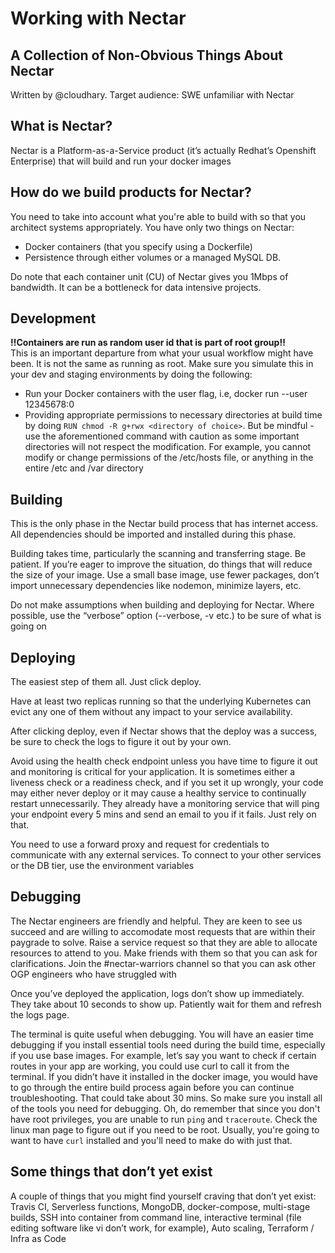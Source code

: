 # Working with Nectar
## A Collection of Non-Obvious Things About Nectar

Written by @cloudhary. Target audience: SWE unfamiliar with Nectar

## What is Nectar?
Nectar is a Platform-as-a-Service product (it’s actually Redhat’s Openshift Enterprise) that will build and run your docker images

## How do we build products for Nectar?

You need to take into account what you're able to build with so that you architect systems appropriately. You have only two things on Nectar:
- Docker containers (that you specify using a Dockerfile)
- Persistence through either volumes or a managed MySQL DB. 

Do note that each container unit (CU) of Nectar gives you 1Mbps of bandwidth. It can be a bottleneck for data intensive projects. 

## Development
**‼️Containers are run as random user id that is part of root group‼️**  
This is an important departure from what your usual workflow might have been. It is not the same as running as root. Make sure you simulate this in your dev and staging environments by doing the following:
- Run your Docker containers with the user flag, i.e, docker run --user 12345678:0
- Providing appropriate permissions to necessary directories at build time by doing `RUN chmod -R g+rwx <directory of choice>`. 
But be mindful - use the aforementioned command with caution as some important directories will not respect the modification. For example, you cannot modify or change permissions of the /etc/hosts file, or anything in the entire /etc and /var directory

## Building
This is the only phase in the Nectar build process that has internet access. All dependencies should be imported and installed during this phase. 

Building takes time, particularly the scanning and transferring stage. Be patient. If you’re eager to improve the situation, do things that will reduce the size of your image. Use a small base image, use fewer packages, don’t import unnecessary dependencies like nodemon, minimize layers, etc. 

Do not make assumptions when building and deploying for Nectar. Where possible, use the “verbose” option (--verbose, -v etc.) to be sure of what is going on

## Deploying
The easiest step of them all. Just click deploy. 

Have at least two replicas running so that the underlying Kubernetes can evict any one of them without any impact to your service availability.

After clicking deploy, even if Nectar shows that the deploy was a success, be sure to check the logs to figure it out by your own. 

Avoid using the health check endpoint unless you have time to figure it out and monitoring is critical for your application. It is sometimes either a liveness check or a readiness check, and if you set it up wrongly, your code may either never deploy or it may cause a healthy service to continually restart unnecessarily. They already have a monitoring service that will ping your endpoint every 5 mins and send an email to you if it fails. Just rely on that.

You need to use a forward proxy and request for credentials to communicate with any external services. To connect to your other services or the DB tier, use the environment variables

## Debugging 
The Nectar engineers are friendly and helpful. They are keen to see us succeed and are willing to accomodate most requests that are within their paygrade to solve. Raise a service request so that they are able to allocate resources to attend to you. Make friends with them so that you can ask for clarifications. Join the #nectar-warriors channel so that you can ask other OGP engineers who have struggled with

Once you’ve deployed the application, logs don’t show up immediately. They take about 10 seconds to show up. Patiently wait for them and refresh the logs page. 

The terminal is quite useful when debugging. You will have an easier time debugging if you install essential tools need during the build time, especially if you use base images. For example, let’s say you want to check if certain routes in your app are working, you could use curl to call it from the terminal. If you didn’t have it installed in the docker image, you would have to go through the entire build process again before you can continue troubleshooting. That could take about 30 mins. So make sure you install all of the tools you need for debugging. Oh, do remember that since you don't have root privileges, you are unable to run `ping` and `traceroute`. Check the linux man page to figure out if you need to be root. Usually, you're going to want to have `curl` installed and you'll need to make do with just that.

## Some things that don’t yet exist
A couple of things that you might find yourself craving that don’t yet exist: Travis CI, Serverless functions, MongoDB, docker-compose, multi-stage builds, SSH into container from command line, interactive terminal (file editing software like vi don’t work, for example), Auto scaling, Terraform / Infra as Code
